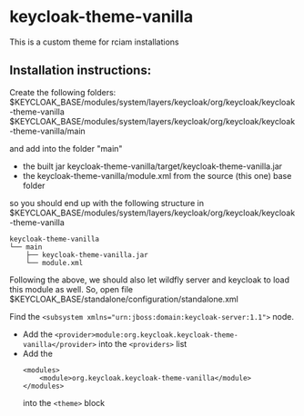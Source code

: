 # keycloak-theme-vanilla

This is a custom theme for rciam installations

## Installation instructions:

Create the following folders:
$KEYCLOAK_BASE/modules/system/layers/keycloak/org/keycloak/keycloak-theme-vanilla
$KEYCLOAK_BASE/modules/system/layers/keycloak/org/keycloak/keycloak-theme-vanilla/main

and add into the folder "main" 
* the built jar keycloak-theme-vanilla/target/keycloak-theme-vanilla.jar
* the keycloak-theme-vanilla/module.xml from the source (this one) base folder

so you should end up with the following structure in
$KEYCLOAK_BASE/modules/system/layers/keycloak/org/keycloak/keycloak-theme-vanilla

```
keycloak-theme-vanilla
└── main
    ├── keycloak-theme-vanilla.jar
    └── module.xml
```

Following the above, we should also let wildfly server and keycloak to load this module as well. 
So, open file $KEYCLOAK_BASE/standalone/configuration/standalone.xml

Find the ```<subsystem xmlns="urn:jboss:domain:keycloak-server:1.1">``` node.

* Add the 
```<provider>module:org.keycloak.keycloak-theme-vanilla</provider>```
into the ```<providers>``` list
* Add the 
    ```
    <modules>
        <module>org.keycloak.keycloak-theme-vanilla</module>
    </modules>
    ```
    into the ```<theme>``` block



